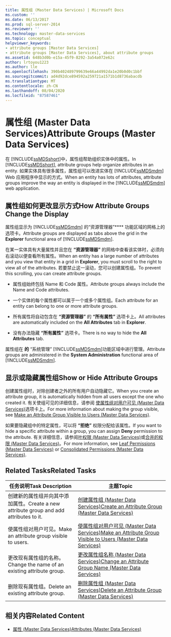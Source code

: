 ```yaml
---
title: 属性组 (Master Data Services) | Microsoft Docs
ms.custom: ''
ms.date: 06/13/2017
ms.prod: sql-server-2014
ms.reviewer: ''
ms.technology: master-data-services
ms.topic: conceptual
helpviewer_keywords:
- attribute groups [Master Data Services]
- attribute groups [Master Data Services], about attribute groups
ms.assetid: 648b3d0b-e15a-45f9-8292-3a54a072e62c
author: lrtoyou1223
ms.author: lle
ms.openlocfilehash: 390b402489799639e66a44992da1e20b0d0c1bbf
ms.sourcegitcommit: ad4d92dce894592a259721a1571b1d8736abacdb
ms.translationtype: MT
ms.contentlocale: zh-CN
ms.lasthandoff: 08/04/2020
ms.locfileid: "87587461"
---
```

# <a name="attribute-groups-master-data-services"></a><span data-ttu-id="abad2-102">属性组 (Master Data Services)</span><span class="sxs-lookup"><span data-stu-id="abad2-102">Attribute Groups (Master Data Services)</span></span>
  <span data-ttu-id="abad2-103">在 [!INCLUDE[ssMDSshort](../includes/ssmdsshort-md.md)]中，属性组帮助组织实体中的属性。</span><span class="sxs-lookup"><span data-stu-id="abad2-103">In [!INCLUDE[ssMDSshort](../includes/ssmdsshort-md.md)], attribute groups help organize attributes in an entity.</span></span> <span data-ttu-id="abad2-104">如果实体具有很多属性，属性组可以改进实体在 [!INCLUDE[ssMDSmdm](../includes/ssmdsmdm-md.md)] Web 应用程序中显示的方式。</span><span class="sxs-lookup"><span data-stu-id="abad2-104">When an entity has lots of attributes, attribute groups improve the way an entity is displayed in the [!INCLUDE[ssMDSmdm](../includes/ssmdsmdm-md.md)] web application.</span></span>  
  
## <a name="how-attribute-groups-change-the-display"></a><span data-ttu-id="abad2-105">属性组如何更改显示方式</span><span class="sxs-lookup"><span data-stu-id="abad2-105">How Attribute Groups Change the Display</span></span>  
 <span data-ttu-id="abad2-106">属性组显示为 [!INCLUDE[ssMDSmdm](../includes/ssmdsmdm-md.md)] 的“资源管理器”\*\*\*\* 功能区域的网格上的选项卡。</span><span class="sxs-lookup"><span data-stu-id="abad2-106">Attribute groups are displayed as tabs above the grid in the **Explorer** functional area of [!INCLUDE[ssMDSmdm](../includes/ssmdsmdm-md.md)].</span></span>  
  
 <span data-ttu-id="abad2-107">在某一实体具有大量属性并且您在 **“资源管理器”** 的网格中查看该实体时，必须向右滚动以便查看所有属性。</span><span class="sxs-lookup"><span data-stu-id="abad2-107">When an entity has a large number of attributes and you view that entity in a grid in **Explorer**, you must scroll to the right to view all of the attributes.</span></span> <span data-ttu-id="abad2-108">若要禁止这一滚动，您可以创建属性组。</span><span class="sxs-lookup"><span data-stu-id="abad2-108">To prevent this scrolling, you can create attribute groups.</span></span>  
  
-   <span data-ttu-id="abad2-109">属性组始终包括 Name 和 Code 属性。</span><span class="sxs-lookup"><span data-stu-id="abad2-109">Attribute groups always include the Name and Code attributes.</span></span>  
  
-   <span data-ttu-id="abad2-110">一个实体的每个属性都可以属于一个或多个属性组。</span><span class="sxs-lookup"><span data-stu-id="abad2-110">Each attribute for an entity can belong to one or more attribute groups.</span></span>  
  
-   <span data-ttu-id="abad2-111">所有属性将自动包含在 **“资源管理器”** 的 **“所有属性”** 选项卡上。</span><span class="sxs-lookup"><span data-stu-id="abad2-111">All attributes are automatically included on the **All Attributes** tab in **Explorer**.</span></span>  
  
-   <span data-ttu-id="abad2-112">没有办法隐藏 **“所有属性”** 选项卡。</span><span class="sxs-lookup"><span data-stu-id="abad2-112">There is no way to hide the **All Attributes** tab.</span></span>  
  
 <span data-ttu-id="abad2-113">属性组在 **的** “系统管理” [!INCLUDE[ssMDSmdm](../includes/ssmdsmdm-md.md)]功能区域中进行管理。</span><span class="sxs-lookup"><span data-stu-id="abad2-113">Attribute groups are administered in the **System Administration** functional area of [!INCLUDE[ssMDSmdm](../includes/ssmdsmdm-md.md)].</span></span>  
  
## <a name="show-or-hide-attribute-groups"></a><span data-ttu-id="abad2-114">显示或隐藏属性组</span><span class="sxs-lookup"><span data-stu-id="abad2-114">Show or Hide Attribute Groups</span></span>  
 <span data-ttu-id="abad2-115">创建属性组时，对除创建者之外的所有用户自动隐藏它。</span><span class="sxs-lookup"><span data-stu-id="abad2-115">When you create an attribute group, it is automatically hidden from all users except the one who created it.</span></span> <span data-ttu-id="abad2-116">有关使组可见的详细信息，请参阅 [使属性组对用户可见 (Master Data Services)](make-an-attribute-group-visible-to-users-master-data-services.md)选项卡上。</span><span class="sxs-lookup"><span data-stu-id="abad2-116">For more information about making the group visible, see [Make an Attribute Group Visible to Users &#40;Master Data Services&#41;](make-an-attribute-group-visible-to-users-master-data-services.md).</span></span>  
  
 <span data-ttu-id="abad2-117">如果要隐藏组中的特定属性，可以将 **“拒绝”** 权限分配给该属性。</span><span class="sxs-lookup"><span data-stu-id="abad2-117">If you want to hide a specific attribute within a group, you can assign **Deny** permission to the attribute.</span></span> <span data-ttu-id="abad2-118">有关详细信息，请参阅[叶权限 (Master Data Services)](../../2014/master-data-services/leaf-permissions-master-data-services.md)或[合并的权限 (Master Data Services)](../../2014/master-data-services/consolidated-permissions-master-data-services.md)。</span><span class="sxs-lookup"><span data-stu-id="abad2-118">For more information, see [Leaf Permissions &#40;Master Data Services&#41;](../../2014/master-data-services/leaf-permissions-master-data-services.md) or [Consolidated Permissions &#40;Master Data Services&#41;](../../2014/master-data-services/consolidated-permissions-master-data-services.md).</span></span>  
  
## <a name="related-tasks"></a><span data-ttu-id="abad2-119">Related Tasks</span><span class="sxs-lookup"><span data-stu-id="abad2-119">Related Tasks</span></span>  
  
|<span data-ttu-id="abad2-120">任务说明</span><span class="sxs-lookup"><span data-stu-id="abad2-120">Task Description</span></span>|<span data-ttu-id="abad2-121">主题</span><span class="sxs-lookup"><span data-stu-id="abad2-121">Topic</span></span>|  
|----------------------|-----------|  
|<span data-ttu-id="abad2-122">创建新的属性组并向其中添加属性。</span><span class="sxs-lookup"><span data-stu-id="abad2-122">Create a new attribute group and add attributes to it.</span></span>|[<span data-ttu-id="abad2-123">创建属性组 (Master Data Services)</span><span class="sxs-lookup"><span data-stu-id="abad2-123">Create an Attribute Group &#40;Master Data Services&#41;</span></span>](../../2014/master-data-services/create-an-attribute-group-master-data-services.md)|  
|<span data-ttu-id="abad2-124">使属性组对用户可见。</span><span class="sxs-lookup"><span data-stu-id="abad2-124">Make an attribute group visible to users.</span></span>|[<span data-ttu-id="abad2-125">使属性组对用户可见 (Master Data Services)</span><span class="sxs-lookup"><span data-stu-id="abad2-125">Make an Attribute Group Visible to Users &#40;Master Data Services&#41;</span></span>](make-an-attribute-group-visible-to-users-master-data-services.md)|  
|<span data-ttu-id="abad2-126">更改现有属性组的名称。</span><span class="sxs-lookup"><span data-stu-id="abad2-126">Change the name of an existing attribute group.</span></span>|[<span data-ttu-id="abad2-127">更改属性组名称 (Master Data Services)</span><span class="sxs-lookup"><span data-stu-id="abad2-127">Change an Attribute Group Name &#40;Master Data Services&#41;</span></span>](../../2014/master-data-services/change-an-attribute-group-name-master-data-services.md)|  
|<span data-ttu-id="abad2-128">删除现有属性组。</span><span class="sxs-lookup"><span data-stu-id="abad2-128">Delete an existing attribute group.</span></span>|[<span data-ttu-id="abad2-129">删除属性组 &#40;Master Data Services&#41;</span><span class="sxs-lookup"><span data-stu-id="abad2-129">Delete an Attribute Group &#40;Master Data Services&#41;</span></span>](../../2014/master-data-services/delete-an-attribute-group-master-data-services.md)|  
  
## <a name="related-content"></a><span data-ttu-id="abad2-130">相关内容</span><span class="sxs-lookup"><span data-stu-id="abad2-130">Related Content</span></span>  
  
-   [<span data-ttu-id="abad2-131">属性 (Master Data Services)</span><span class="sxs-lookup"><span data-stu-id="abad2-131">Attributes &#40;Master Data Services&#41;</span></span>](../../2014/master-data-services/attributes-master-data-services.md)  
  
  

